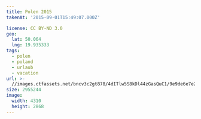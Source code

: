 ```yaml
---
title: Polen 2015
takenAt: '2015-09-01T15:49:07.000Z'

license: CC BY-ND 3.0
geo:
  lat: 50.064
  lng: 19.935333
tags:
  - polen
  - poland
  - urlaub
  - vacation
url: >-
  //images.ctfassets.net/bncv3c2gt878/4dITlw5S8kDl44zGasQuC1/9e9de6e7e2c4a43e96024d403f9c3134/polen-2015_25957460425_o
size: 2955244
image:
  width: 4310
  height: 2868
---
```

